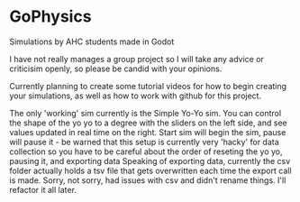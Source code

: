 # GoPhysics
Simulations by AHC students made in Godot

I have not really manages a group project so I will take any advice or criticisim openly, so please be candid with your opinions.

Currently planning to create some tutorial videos for how to begin creating your simulations, as well as how to work with github for this project.

The only 'working' sim currently is the Simple Yo-Yo sim. You can control the shape of the yo yo to a degree with the sliders on the left side, and see values updated in real time on the right.
Start sim will begin the sim, pause will pause it - be warned that this setup is currently very 'hacky' for data collection so you have to be careful about the order of reseting the yo yo, pausing it, and exporting data
Speaking of exporting data, currently the csv folder actually holds a tsv file that gets overwritten each time the export call is made. Sorry, not sorry, had issues with csv and didn't rename things. I'll refactor it all later. 
